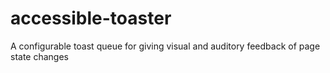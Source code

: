 # accessible-toaster
A configurable toast queue for giving visual and auditory feedback of page state changes
